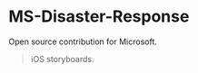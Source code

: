 MS-Disaster-Response
====================

Open source contribution for Microsoft.

> iOS storyboards.
